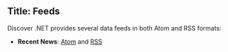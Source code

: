 Title: Feeds
---
Discover .NET provides several data feeds in both Atom and RSS formats:

* **Recent News**: [Atom](/feeds/news.atom) and [RSS](/feeds/news.rss)
